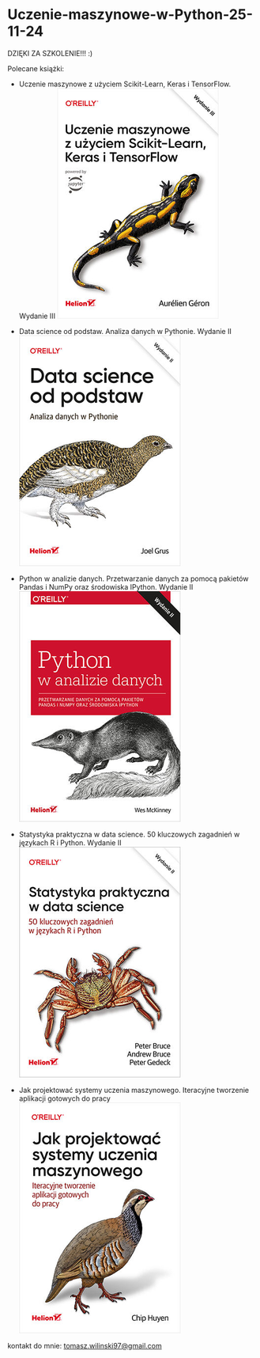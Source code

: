 # Uczenie-maszynowe-w-Python-25-11-24


DZIĘKI ZA SZKOLENIE!!! :)

Polecane książki:

- Uczenie maszynowe z użyciem Scikit-Learn, Keras i TensorFlow. Wydanie III
![alt text](image.png)

- Data science od podstaw. Analiza danych w Pythonie. Wydanie II
![alt text](image-1.png)

- Python w analizie danych. Przetwarzanie danych za pomocą pakietów Pandas i NumPy oraz środowiska IPython. Wydanie II
![alt text](image-2.png)

- Statystyka praktyczna w data science. 50 kluczowych zagadnień w językach R i Python. Wydanie II
![alt text](image-3.png)


- Jak projektować systemy uczenia maszynowego. Iteracyjne tworzenie aplikacji gotowych do pracy
![alt text](image-4.png)



kontakt do mnie: tomasz.wilinski97@gmail.com